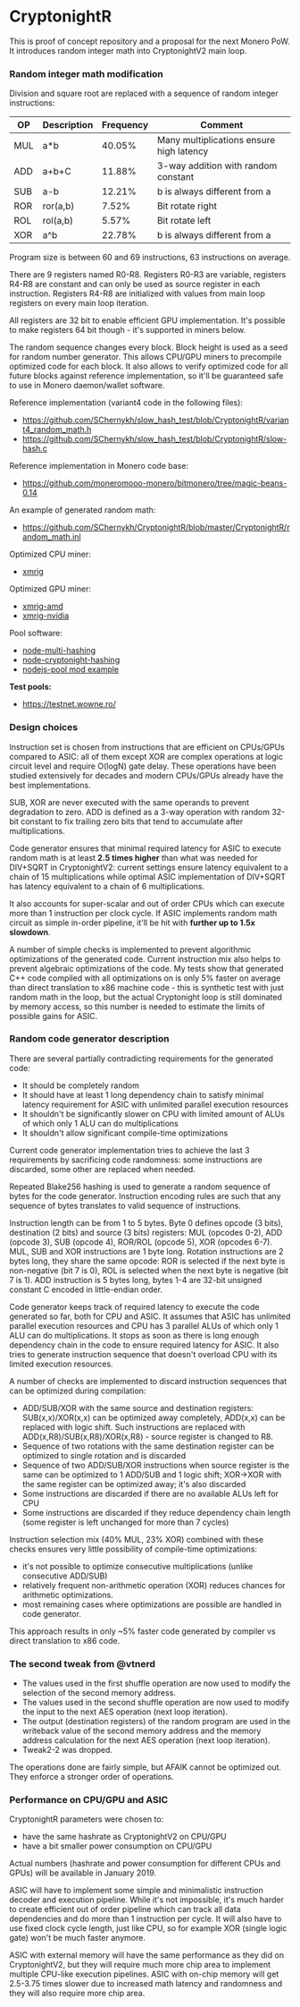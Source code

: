 # CryptonightR 

This is proof of concept repository and a proposal for the next Monero PoW. It introduces random integer math into CryptonightV2 main loop.

### Random integer math modification

Division and square root are replaced with a sequence of random integer instructions:

OP|Description|Frequency|Comment
--|-----------|---------|-------
MUL|a\*b|40.05%|Many multiplications ensure high latency
ADD|a+b+C|11.88%|3-way addition with random constant
SUB|a-b|12.21%|b is always different from a
ROR|ror(a,b)|7.52%|Bit rotate right
ROL|rol(a,b)|5.57%|Bit rotate left
XOR|a^b|22.78%|b is always different from a

Program size is between 60 and 69 instructions, 63 instructions on average.

There are 9 registers named R0-R8. Registers R0-R3 are variable, registers R4-R8 are constant and can only be used as source register in each instruction. Registers R4-R8 are initialized with values from main loop registers on every main loop iteration.

All registers are 32 bit to enable efficient GPU implementation. It's possible to make registers 64 bit though - it's supported in miners below.

The random sequence changes every block. Block height is used as a seed for random number generator. This allows CPU/GPU miners to precompile optimized code for each block. It also allows to verify optimized code for all future blocks against reference implementation, so it'll be guaranteed safe to use in Monero daemon/wallet software.

Reference implementation (variant4 code in the following files):
- https://github.com/SChernykh/slow_hash_test/blob/CryptonightR/variant4_random_math.h
- https://github.com/SChernykh/slow_hash_test/blob/CryptonightR/slow-hash.c

Reference implementation in Monero code base:
- https://github.com/moneromooo-monero/bitmonero/tree/magic-beans-0.14

An example of generated random math:
- https://github.com/SChernykh/CryptonightR/blob/master/CryptonightR/random_math.inl

Optimized CPU miner:
- [xmrig](https://github.com/SChernykh/xmrig/tree/CryptonightR)

Optimized GPU miner:
- [xmrig-amd](https://github.com/SChernykh/xmrig-amd/tree/CryptonightR)
- [xmrig-nvidia](https://github.com/SChernykh/xmrig-nvidia/tree/CryptonightR)

Pool software:
- [node-multi-hashing](https://github.com/SChernykh/node-multi-hashing)
- [node-cryptonight-hashing](https://github.com/SChernykh/node-cryptonight-hashing/tree/CryptonightR)
- [nodejs-pool mod example](https://github.com/wowario/nodejs-pool/commit/3b3838a8703d43932cc85897ab2b77a78012be41)

**Test pools:**
- https://testnet.wowne.ro/

### Design choices

Instruction set is chosen from instructions that are efficient on CPUs/GPUs compared to ASIC: all of them except XOR are complex operations at logic circuit level and require O(logN) gate delay. These operations have been studied extensively for decades and modern CPUs/GPUs already have the best implementations.

SUB, XOR are never executed with the same operands to prevent degradation to zero. ADD is defined as a 3-way operation with random 32-bit constant to fix trailing zero bits that tend to accumulate after multiplications.

Code generator ensures that minimal required latency for ASIC to execute random math is at least **2.5 times higher** than what was needed for DIV+SQRT in CryptonightV2: current settings ensure latency equivalent to a chain of 15 multiplications while optimal ASIC implementation of DIV+SQRT has latency equivalent to a chain of 6 multiplications.

It also accounts for super-scalar and out of order CPUs which can execute more than 1 instruction per clock cycle. If ASIC implements random math circuit as simple in-order pipeline, it'll be hit with **further up to 1.5x slowdown**.

A number of simple checks is implemented to prevent algorithmic optimizations of the generated code. Current instruction mix also helps to prevent algebraic optimizations of the code. My tests show that generated C++ code compiled with all optimizations on is only 5% faster on average than direct translation to x86 machine code - this is synthetic test with just random math in the loop, but the actual Cryptonight loop is still dominated by memory access, so this number is needed to estimate the limits of possible gains for ASIC.

### Random code generator description

There are several partially contradicting requirements for the generated code:
- It should be completely random
- It should have at least 1 long dependency chain to satisfy minimal latency requirement for ASIC with unlimited parallel execution resources
- It shouldn't be significantly slower on CPU with limited amount of ALUs of which only 1 ALU can do multiplications
- It shouldn't allow significant compile-time optimizations

Current code generator implementation tries to achieve the last 3 requirements by sacrificing code randomness: some instructions are discarded, some other are replaced when needed.

Repeated Blake256 hashing is used to generate a random sequence of bytes for the code generator. Instruction encoding rules are such that any sequence of bytes translates to valid sequence of instructions.

Instruction length can be from 1 to 5 bytes. Byte 0 defines opcode (3 bits), destination (2 bits) and source (3 bits) registers: MUL (opcodes 0-2), ADD (opcode 3), SUB (opcode 4), ROR/ROL (opcode 5), XOR (opcodes 6-7). MUL, SUB and XOR instructions are 1 byte long. Rotation instructions are 2 bytes long, they share the same opcode: ROR is selected if the next byte is non-negative (bit 7 is 0), ROL is selected when the next byte is negative (bit 7 is 1). ADD instruction is 5 bytes long, bytes 1-4 are 32-bit unsigned constant C encoded in little-endian order.

Code generator keeps track of required latency to execute the code generated so far, both for CPU and ASIC. It assumes that ASIC has unlimited parallel execution resources and CPU has 3 parallel ALUs of which only 1 ALU can do multiplications. It stops as soon as there is long enough dependency chain in the code to ensure required latency for ASIC. It also tries to generate instruction sequence that doesn't overload CPU with its limited execution resources.

A number of checks are implemented to discard instruction sequences that can be optimized during compilation:
- ADD/SUB/XOR with the same source and destination registers: SUB(x,x)/XOR(x,x) can be optimized away completely, ADD(x,x) can be replaced with logic shift. Such instructions are replaced with ADD(x,R8)/SUB(x,R8)/XOR(x,R8) - source register is changed to R8.
- Sequence of two rotations with the same destination register can be optimized to single rotation and is discarded
- Sequence of two ADD/SUB/XOR instructions when source register is the same can be optimized to 1 ADD/SUB and 1 logic shift; XOR->XOR with the same register can be optimized away; it's also discarded
- Some instructions are discarded if there are no available ALUs left for CPU
- Some instructions are discarded if they reduce dependency chain length (some register is left unchanged for more than 7 cycles)

Instruction selection mix (40% MUL, 23% XOR) combined with these checks ensures very little possibility of compile-time optimizations:
- it's not possible to optimize consecutive multiplications (unlike consecutive ADD/SUB)
- relatively frequent non-arithmetic operation (XOR) reduces chances for arithmetic optimizations.
- most remaining cases where optimizations are possible are handled in code generator.

This approach results in only ~5% faster code generated by compiler vs direct translation to x86 code.

### The second tweak from @vtnerd

* The values used in the first shuffle operation are now used to modify the selection of the second memory address.
* The values used in the second shuffle operation are now used to modify the input to the next AES operation (next loop iteration).
* The output (destination registers) of the random program are used in the writeback value of the second memory address and the memory address calculation for the next AES operation (next loop iteration).
* Tweak2-2 was dropped.
 
The operations done are fairly simple, but AFAIK cannot be optimized out. They enforce a stronger order of operations.


### Performance on CPU/GPU and ASIC

CryptonightR parameters were chosen to:
- have the same hashrate as CryptonightV2 on CPU/GPU
- have a bit smaller power consumption on CPU/GPU

Actual numbers (hashrate and power consumption for different CPUs and GPUs) will be available in January 2019.

ASIC will have to implement some simple and minimalistic instruction decoder and execution pipeline. While it's not impossible, it's much harder to create efficient out of order pipeline which can track all data dependencies and do more than 1 instruction per cycle. It will also have to use fixed clock cycle length, just like CPU, so for example XOR (single logic gate) won't be much faster anymore.

ASIC with external memory will have the same performance as they did on CryptonightV2, but they will require much more chip area to implement multiple CPU-like execution pipelines.
ASIC with on-chip memory will get 2.5-3.75 times slower due to increased math latency and randomness and they will also require more chip area.


